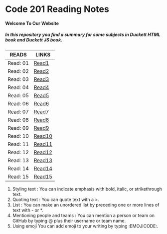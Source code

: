 # Code 201 Reading Notes


#### Welcome To Our Website
##### In this repository you find a summary for some subjects in *Duckett HTML book* and *Duckett JS book*.




READS        | LINKS
------------ | -------------
Read: 01  | [Read1](https://pages.github.com/)
Read: 02  | [Read2]()
Read: 03  | [Read3]()
Read: 04  | [Read4]()
Read: 05  | [Read5]()
Read: 06  | [Read6]()
Read: 07  | [Read7]()
Read: 08  | [Read8]()
Read: 09  | [Read9]()
Read: 10  | [Read10]()
Read: 11  | [Read11]()
Read: 12  | [Read12]()
Read: 13  | [Read13]()
Read: 14  | [Read14]()
Read: 15  | [Read15]()



1. Styling text : You can indicate emphasis with bold, italic, or strikethrough text.
2. Quoting text : You can quote text with a >.
3. List : You can make an unordered list by preceding one or more lines of text with - or *.
4. Mentioning people and teams : You can mention a person or team on GitHub by typing @ plus their username or team name.
5. Using emoji You can add emoji to your writing by typing :EMOJICODE:.











